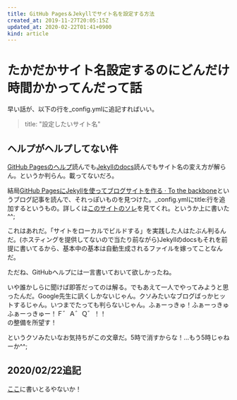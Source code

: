 ```yaml
---
title: GitHub Pages＆Jekyllでサイト名を設定する方法
created_at: 2019-11-27T20:05:15Z
updated_at: 2020-02-22T01:41+0900
kind: article
---
```


# たかだかサイト名設定するのにどんだけ時間かかってんだって話

早い話が、以下の行を_config.ymlに追記すればいい。
> title: "設定したいサイト名"

## ヘルプがヘルプしてない件
[GitHub Pagesのヘルプ](https://help.github.com/ja/github/working-with-github-pages/about-github-pages-and-jekyll)読んでも[Jekyllのdocs](https://jekyllrb.com/docs/)読んでもサイト名の変え方が解らん。というか判らん。載ってないだろ。

結局[GitHub PagesにJekyllを使ってブログサイトを作る · To the backbone](https://blog.pinekta.tech/jekyll/update/2017/02/13/jekyllblog/)というブログ記事を読んで、それっぽいものを見つけた。_config.ymlにtitle:行を追加するというもの。詳しくは[このサイトのソレ](https://github.com/dekisugi/dekisugi.github.io/blob/master/_config.yml)を見てくれ。というか上に書いた^^;

これはあれだ。「サイトをローカルでビルドする」を実践した人はたぶん判るんだ。(ホスティングを提供してないので当たり前ながら)Jekyllのdocsもそれを前提に書いてるから、基本中の基本は自動生成されるファイルを嫁ってことなんだ。

ただね、GitHubヘルプには一言書いておいて欲しかったね。

いや誰かしらに聞けば即答だってのは解る。でもあえて一人でやってみようと思ったんだ。Google先生に訊くしかないじゃん。クソみたいなブログばっかヒットするじゃん。いつまでたっても判らないじゃん。ふぁーっきゅ！ふぁーっきゅふぁーっきゅー！Ｆ゛Ａ゛Ｑ゛！！　　　　　　　　　　　　　　　　　　　　　　　　　　　　　　　　　　　　　　　　　　　　　　　　　　　　　　　　　　　　　　　　　　　　　　　　　　　　　　　　　　　　　　　　　　　　　　　　　　　　の整備を所望す！

というクソみたいなお気持ちがこの文章だ。5時で消すからな！…もう5時じゃねーか^^;

## 2020/02/22追記

[ここ](https://github.com/pages-themes/minimal#configuration-variables)に書いとるやないか！

